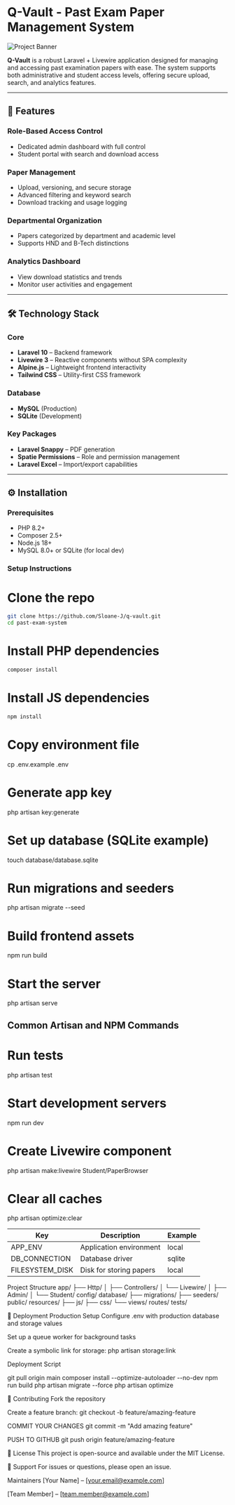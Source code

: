 # Q-Vault - Past Exam Paper Management System

![Project Banner](https://via.placeholder.com/1200x400/3b82f6/ffffff?text=Past+Exam+Paper+Management)

**Q-Vault** is a robust Laravel + Livewire application designed for managing and accessing past examination papers with ease. The system supports both administrative and student access levels, offering secure upload, search, and analytics features.

---

## 🚀 Features

### Role-Based Access Control
- Dedicated admin dashboard with full control
- Student portal with search and download access

### Paper Management
- Upload, versioning, and secure storage
- Advanced filtering and keyword search
- Download tracking and usage logging

### Departmental Organization
- Papers categorized by department and academic level
- Supports HND and B-Tech distinctions

### Analytics Dashboard
- View download statistics and trends
- Monitor user activities and engagement

---

## 🛠️ Technology Stack

### Core
- **Laravel 10** – Backend framework
- **Livewire 3** – Reactive components without SPA complexity
- **Alpine.js** – Lightweight frontend interactivity
- **Tailwind CSS** – Utility-first CSS framework

### Database
- **MySQL** (Production)
- **SQLite** (Development)

### Key Packages
- **Laravel Snappy** – PDF generation
- **Spatie Permissions** – Role and permission management
- **Laravel Excel** – Import/export capabilities

---

## ⚙️ Installation

### Prerequisites
- PHP 8.2+
- Composer 2.5+
- Node.js 18+
- MySQL 8.0+ or SQLite (for local dev)

### Setup Instructions

# Clone the repo
```bash
git clone https://github.com/Sloane-J/q-vault.git
cd past-exam-system
```


# Install PHP dependencies
```bash
composer install
```

# Install JS dependencies
```bash
npm install
```

# Copy environment file
cp .env.example .env

# Generate app key
php artisan key:generate

# Set up database (SQLite example)
touch database/database.sqlite

# Run migrations and seeders
php artisan migrate --seed

# Build frontend assets
npm run build

# Start the server
php artisan serve

## Common Artisan and NPM Commands
# Run tests
php artisan test

# Start development servers
npm run dev

# Create Livewire component
php artisan make:livewire Student/PaperBrowser

# Clear all caches
php artisan optimize:clear

| Key              | Description             | Example |
| ---------------- | ----------------------- | ------- |
| APP\_ENV         | Application environment | local   |
| DB\_CONNECTION   | Database driver         | sqlite  |
| FILESYSTEM\_DISK | Disk for storing papers | local   |


Project Structure
app/
├── Http/
│   ├── Controllers/
│   └── Livewire/
│       ├── Admin/
│       └── Student/
config/
database/
├── migrations/
├── seeders/
public/
resources/
├── js/
├── css/
└── views/
routes/
tests/

🚢 Deployment
Production Setup
Configure .env with production database and storage values

Set up a queue worker for background tasks

Create a symbolic link for storage: php artisan storage:link

Deployment Script

git pull origin main
composer install --optimize-autoloader --no-dev
npm run build
php artisan migrate --force
php artisan optimize

🤝 Contributing
Fork the repository

Create a feature branch:
git checkout -b feature/amazing-feature

COMMIT YOUR CHANGES
git commit -m "Add amazing feature"

PUSH TO GITHUB 
git push origin feature/amazing-feature

📄 License
This project is open-source and available under the MIT License.

🙋 Support
For issues or questions, please open an issue.

Maintainers
[Your Name] – [your.email@example.com]

[Team Member] – [team.member@example.com]